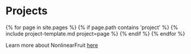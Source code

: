 # Projects

{% for page in site.pages %}
  {% if page.path contains 'project' %}
    {% include project-template.md project=page %}
  {% endif %}
{% endfor %}

Learn more about NonlinearFruit [here](about.md)
